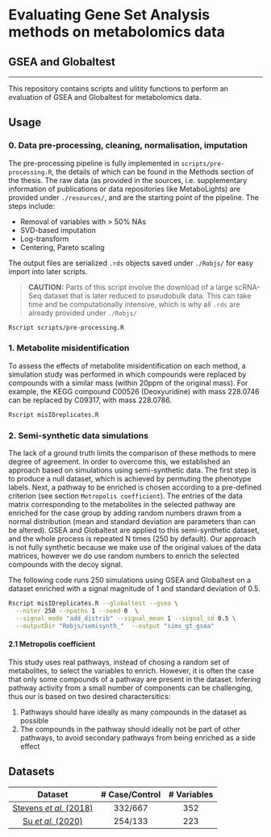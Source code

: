 # Evaluating Gene Set Analysis methods on metabolomics data
## GSEA and Globaltest

---

This repository contains scripts and ulitity functions to perform an evaluation of GSEA and Globaltest for metabolomics data.

## Usage 

### 0. Data pre-processing, cleaning, normalisation, imputation

The pre-processing pipeline is fully implemented in `scripts/pre-processing.R`, the details of which can be found in the Methods section of the thesis.
The raw data (as provided in the sources, i.e. supplementary information of publications or data repositories like MetaboLights) are provided under `./resources/`, and are the starting point of the pipeline. The steps include:

- Removal of variables with > 50% NAs
- SVD-based imputation
- Log-transform
- Centering, Pareto scaling

The output files are serialized `.rds` objects saved under `./Robjs/` for easy import into later scripts.

> **CAUTION:** Parts of this script involve the download of a large scRNA-Seq dataset that is later reduced to pseudobulk data. This can take time and be computationally intensive, which is why all `.rds` are already provided under `./Robjs/`

```bash 
Rscript scripts/pre-processing.R
```


### 1. Metabolite misidentification

To assess the effects of metabolite misidentification on each method, a simulation study was performed in which compounds were replaced by compounds with a similar mass (within 20ppm of the original mass). For example, the KEGG compound C00526 (Deoxyuridine) with mass 228.0746 can be replaced by C09317, with mass 228.0786.

```bash 
Rscript misIDreplicates.R
```

### 2. Semi-synthetic data simulations

The lack of a ground truth limits the comparison of these methods to mere degree of agreement. 
In order to overcome this, we established an approach based on simulations using semi-synthetic data. 
The first step is to produce a null dataset, which is achieved by permuting the phenotype labels.
Next, a pathway to be enriched is chosen according to a pre-defined criterion (see section `Metropolis coefficient`).
The entries of the data matrix corresponding to the metabolites in the selected pathway are enriched for the case group by adding random numbers drawn from a normal distribution (mean and standard deviation are parameters than can be altered).
GSEA and Globaltest are applied to this semi-synthetic dataset, and the whole process is repeated N times (250 by default).
Our approach is not fully synthetic because we make use of the original values of the data matrices, however we do use random numbers to enrich the selected compounds with the decoy signal.


The following code runs 250 simulations using GSEA and Globaltest on a dataset enriched with a signal magnitude of 1 and standard deviation of 0.5. 

```bash 
Rscript misIDreplicates.R --globaltest --gsea \
  --niter 250 --npaths 1 --seed 0  \
  --signal_mode "add_distrib" --signal_mean 1 --signal_sd 0.5 \
  --outputDir "Robjs/semisynth_"  --output "sims_gt_gsea" 
```

#### 2.1 Metropolis coefficient

This study uses real pathways, instead of chosing a random set of metabolites, to select the variables to enrich.
However, it is often the case that only some compounds of a pathway are present in the dataset.
Infering pathway activity from a small number of components can be challenging, thus our is based on two desired charactersitics:

1. Pathways should have ideally as many compounds in the dataset as possible
2. The compounds in the pathway should ideally not be part of other pathways, to avoid secondary pathways from being enriched as a side effect


## Datasets

|Dataset|# Case/Control|# Variables|
|:---:|:---:|:---:|
|[Stevens _et al._ (2018)](https://doi.org/10.1007/s11306-018-1393-1)| 332/667 | 352 |
|[Su _et al._ (2020)](https://doi.org/10.1016/j.cell.2020.10.037)| 254/133 | 223 |


